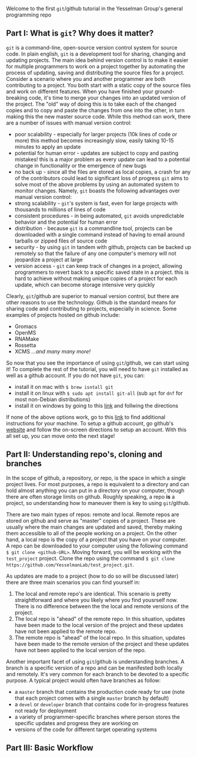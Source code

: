Welcome to the first `git`/github tutorial in the Yesselman Group's general programming repo
## Part I: What is `git`? Why does it matter? 
`git` is a command-line, open-source version control system for source code. In plain english, `git` is a development tool for sharing, changing and updating projects. The main idea behind version control is to make it easier for multiple programmers to work on a project together by automating the process of updating, saving and distributing the source files for a project. Consider a scenario where you and another programmer are both contributing to a project. You both start with a static copy of the source files and work on different features. When you have finished your ground-breaking code, it's time to merge your changes into an updated version of the project. The "old" way of doing this is to take each of the changed copies and to copy and paste the changes from one into the other, in turn making this the new master source code. While this method can work, there are a number of issues with manual version control:
  + poor scalability - especially for larger projects (10k lines of code or more) this method becomes increasingly slow, easily taking 10-15 minutes to apply an update
  + potential for human error - updates are subject to copy and pasting mistakes! this is a major problem as every update can lead to a potential change in functionality or the emergence of new bugs
  + no back up - since all the files are stored as local copies, a crash for any of the contributors could lead to significant loss of progress
  `git` aims to solve most of the above problems by using an automated system to monitor changes. Namely, `git` boasts the following advantages over manual version control:
  + strong scalability - `git`'s system is fast, even for large projects with thousands to millions of lines of code
  + consistent procedures - in being automated, `git` avoids unpredictable behavior and the potential for human error
  + distribution - because `git` is a commandline tool, projects can be downloaded with a single command instead of having to email around tarballs or zipped files of source code
  + security - by using `git` in tandem with github, projects can be backed up remotely so that the failure of any one computer's memory will not jeopardize a project at large
  + version access - `git` can keep track of changes in a project, allowing programmers to revert back to a specific saved state in a project. this is hard to achieve without making unique copies of a project for each update, which can become storage intensive very quickly

Clearly, `git`/github are superior to manual version control, but there are other reasons to use the technology. Github is the standard means for sharing code and contributing to projects, especially in science. Some examples of projects hosted on github include:
  + Gromacs
  + OpenMS
  + RNAMake
  + Rossetta
  + XCMS
*...and many many more!*

So now that you see the importance of using `git`/github, we can start using it! To complete the rest of the tutorial, you will need to have `git` installed as well as a github account. If you do not have `git`, you can:
+ install it on mac with `$ brew isntall git`
+ install it on linux with `$ sudo apt install git-all` (sub `apt` for `dnf` for most non-Debian distributions)
+ install it on windows by going to this [link](https://git-scm.com/download/win) and follwing the directions

If none of the above options work, go to this [link](https://git-scm.com/book/en/v2/Getting-Started-Installing-Git) to find additional instructions for your machine. 
To setup a github account, go github's [website](https://github.com/) and follow the on-screen directions to setup an account. With this all set up, you can move onto the next stage!
## Part II: Understanding repo's, cloning and branches

In the scope of github, a repository, or repo, is the space in which a single project lives. For most purposes, a repo is equivalent to a directory and can hold almost anything you can put in a directory on your computer, though there are often storage limits on github. Roughly speaking, a repo **is** a project, so understanding how to maneuver them is key to using `git`/github. 

There are two main types of repos: remote and local. Remote repos are stored on github and serve as "master" copies of a project. These are usually where the main changes are updated and saved, thereby making them accessible to all of the people working on a project. On the other hand, a local repo is the copy of a project that you have on your computer. A repo can be downloaded to your computer using the following command `$ git clone <github-URL>`. Moving forward, you will be working with the `test_project` project. Clone the repo using the command `$ git clone https://github.com/YesselmanLab/test_project.git`.

As updates are made to a project (how to do so will be discussed later) there are three main scenarios you can find yourself in:
1. The local and remote repo's are identical. This scenario is pretty straightforward and where you likely where you find yousrself now. There is no difference between the the local and remote versions of the project. 
1. The local repo is "ahead" of the remote repo. In this situation, updates have been made to the local version of the project and these updates have not been applied to the remote repo. 
1. The remote repo is "ahead" of the local repo. In this situation, updates have been made to the remote version of the project and these updates have not been applied to the local version of the repo.

Another important facet of using `git`/github is understanding branches. A branch is a specific version of a repo and can be manifested both locally and remotely. It's very common for each branch to be devoted to a specific purpose. A typical project would often have branches as follow:
  + a `master` branch that contains the production code ready for use (note that each project comes with a single `master` branch by default)
  + a `devel` or `developer` branch that contains code for in-progress features not ready for deployment
  + a variety of programmer-specific branches where person stores the specific updates and progress they are working on
  + versions of the code for different target operating systems

## Part III: Basic Workflow
